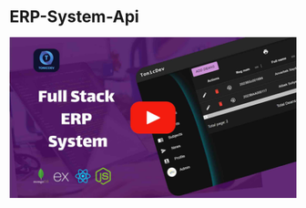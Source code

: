 # ERP-System-Api

<div>
      <a href="https://youtu.be/xYtqmYZ-kDQ">
        <img src="./demo.jpg" alt="" />
      </a>
    </div>

